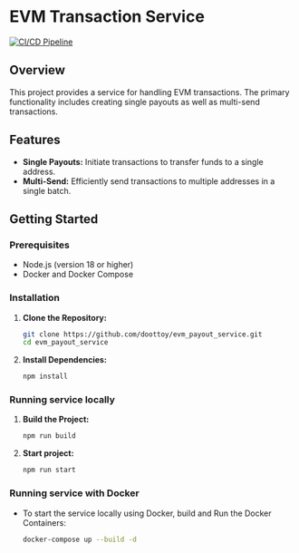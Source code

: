 # EVM Transaction Service
[![CI/CD Pipeline](https://github.com/doottoy/crypto_payment/actions/workflows/depoly.yml/badge.svg)](https://github.com/doottoy/crypto_payment/actions/workflows/depoly.yml)

## Overview

This project provides a service for handling EVM transactions. The primary functionality includes creating single payouts as well as multi-send transactions.

## Features

- **Single Payouts:** Initiate transactions to transfer funds to a single address.
- **Multi-Send:** Efficiently send transactions to multiple addresses in a single batch.

## Getting Started

### Prerequisites

- Node.js (version 18 or higher)
- Docker and Docker Compose

### Installation

1. **Clone the Repository:**

   ```bash
   git clone https://github.com/doottoy/evm_payout_service.git
   cd evm_payout_service

2. **Install Dependencies:**

    ```bash
    npm install

### Running service locally
1. **Build the Project:**

    ```bash
    npm run build

2. **Start project:**

    ```bash
    npm run start

### Running service with Docker
- To start the service locally using Docker, build and Run the Docker Containers:

    ```bash
    docker-compose up --build -d
